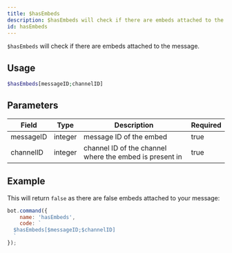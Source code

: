 ```yaml
---
title: $hasEmbeds
description: $hasEmbeds will check if there are embeds attached to the message.
id: hasEmbeds
---
```


`$hasEmbeds` will check if there are embeds attached to the message.

## Usage

```php
$hasEmbeds[messageID;channelID]
```

## Parameters

| Field     | Type    | Description                                             | Required |
|-----------|---------|---------------------------------------------------------|----------|
| messageID | integer | message ID of the embed                                 | true     |
| channelID | integer | channel ID of the channel where the embed is present in | true     |

## Example

This will return `false` as there are false embeds attached to your message:

```javascript
bot.command({
    name: 'hasEmbeds',
    code: `
  $hasEmbeds[$messageID;$channelID]
  `
});
```
